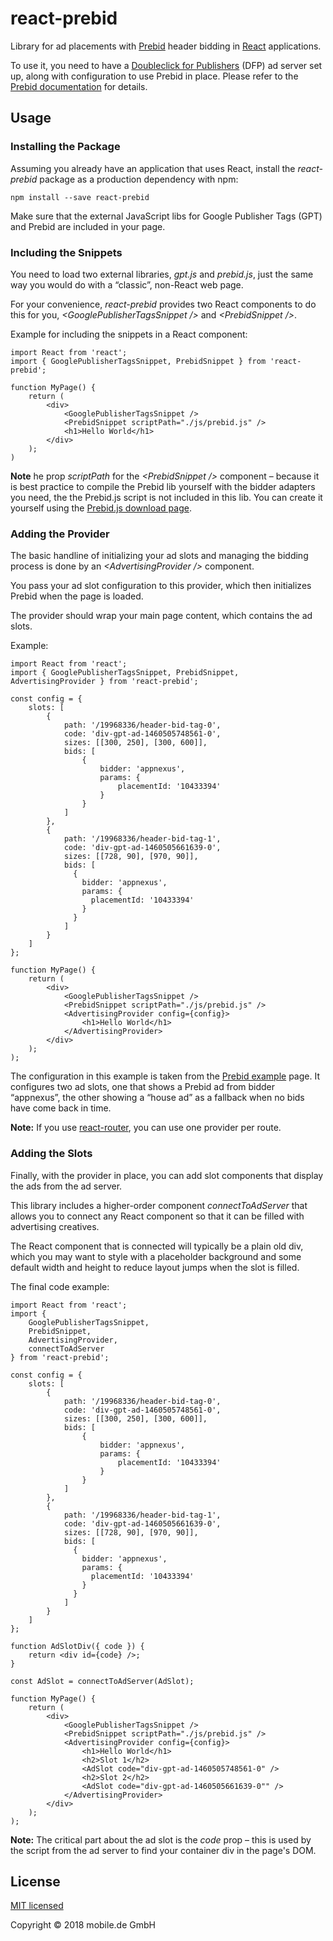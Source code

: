 # react-prebid

Library for ad placements with [Prebid](http://prebid.org) header bidding in [React](https://reactjs.org) applications.

To use it, you need to have a [Doubleclick for Publishers](https://www.google.com/intl/en/doubleclick/publishers/welcome/) 
(DFP) ad server set up, along with configuration to use Prebid in place. Please refer to the 
[Prebid documentation](http://prebid.org/overview/intro.html) for details.

## Usage

### Installing the Package

Assuming you already have an application that uses React, install the *react-prebid* package as a production dependency
with npm:

    npm install --save react-prebid

Make sure that the external JavaScript libs for Google Publisher Tags (GPT) and Prebid are included in your page.

### Including the Snippets

You need to load two external libraries, *gpt.js* and *prebid.js*, just the same way you would do with a “classic”, 
non-React web page.

For your convenience, *react-prebid* provides two React components to do this for you, *&lt;GooglePublisherTagsSnippet /&gt;*
and *&lt;PrebidSnippet /&gt;*.

Example for including the snippets in a React component:

    import React from 'react';
    import { GooglePublisherTagsSnippet, PrebidSnippet } from 'react-prebid';
    
    function MyPage() {
        return (
            <div>
                <GooglePublisherTagsSnippet />
                <PrebidSnippet scriptPath="./js/prebid.js" />
                <h1>Hello World</h1>
            </div>
        );
    )

**Note** he prop *scriptPath* for the *&lt;PrebidSnippet /&gt;* component – because it is best practice to compile the
Prebid lib yourself with the bidder adapters you need, the the Prebid.js script is not included in this lib. You can
create it yourself using the [Prebid.js download page](http://prebid.org/download.html).

### Adding the Provider

The basic handline of initializing your ad slots and managing the bidding process is done by an 
*&lt;AdvertisingProvider /&gt;* component.

You pass your ad slot configuration to this provider, which then initializes Prebid when the page is loaded.

The provider should wrap your main page content, which contains the ad slots. 

Example:

    import React from 'react';
    import { GooglePublisherTagsSnippet, PrebidSnippet, AdvertisingProvider } from 'react-prebid';
    
    const config = {
        slots: [
            {
                path: '/19968336/header-bid-tag-0',
                code: 'div-gpt-ad-1460505748561-0',
                sizes: [[300, 250], [300, 600]],
                bids: [
                    {
                        bidder: 'appnexus',
                        params: {
                            placementId: '10433394'
                        }
                    }
                ]
            },
            {
                path: '/19968336/header-bid-tag-1',
                code: 'div-gpt-ad-1460505661639-0',
                sizes: [[728, 90], [970, 90]],
                bids: [
                  {
                    bidder: 'appnexus',
                    params: {
                      placementId: '10433394'
                    }
                  }
                ]
            }
        ]
    };
    
    function MyPage() {
        return (
            <div>
                <GooglePublisherTagsSnippet />
                <PrebidSnippet scriptPath="./js/prebid.js" />
                <AdvertisingProvider config={config}>
                    <h1>Hello World</h1>
                </AdvertisingProvider>
            </div>
        );
    );
    
The configuration in this example is taken from the [Prebid example](http://prebid.org/dev-docs/examples/basic-example.html) 
page. It configures two ad slots, one that shows a Prebid ad from bidder “appnexus”, the other showing a “house ad” as a 
fallback when no bids have come back in time.

**Note:** If you use [react-router](https://github.com/ReactTraining/react-router), you can use one provider per route.

### Adding the Slots

Finally, with the provider in place, you can add slot components that display the ads from the ad server.

This library includes a higher-order component *connectToAdServer* that allows you to connect any React component so that it can be filled
with advertising creatives.

The React component that is connected will typically be a plain old div, which you may want to style with a placeholder 
background and some default width and height to reduce layout jumps when the slot is filled.

The final code example:

    import React from 'react';
    import {
        GooglePublisherTagsSnippet,
        PrebidSnippet,
        AdvertisingProvider,
        connectToAdServer
    } from 'react-prebid';
    
    const config = {
        slots: [
            {
                path: '/19968336/header-bid-tag-0',
                code: 'div-gpt-ad-1460505748561-0',
                sizes: [[300, 250], [300, 600]],
                bids: [
                    {
                        bidder: 'appnexus',
                        params: {
                            placementId: '10433394'
                        }
                    }
                ]
            },
            {
                path: '/19968336/header-bid-tag-1',
                code: 'div-gpt-ad-1460505661639-0',
                sizes: [[728, 90], [970, 90]],
                bids: [
                  {
                    bidder: 'appnexus',
                    params: {
                      placementId: '10433394'
                    }
                  }
                ]
            }
        ]
    };
    
    function AdSlotDiv({ code }) {
        return <div id={code} />;
    }
    
    const AdSlot = connectToAdServer(AdSlot);
    
    function MyPage() {
        return (
            <div>
                <GooglePublisherTagsSnippet />
                <PrebidSnippet scriptPath="./js/prebid.js" />
                <AdvertisingProvider config={config}>
                    <h1>Hello World</h1>
                    <h2>Slot 1</h2>
                    <AdSlot code="div-gpt-ad-1460505748561-0" />
                    <h2>Slot 2</h2>
                    <AdSlot code="div-gpt-ad-1460505661639-0"" />
                </AdvertisingProvider>
            </div>
        );
    );
    
**Note:** The critical part about the ad slot is the *code* prop – this is used by the script from the ad server to
find your container div in the page's DOM.

## License

[MIT licensed](LICENSE)

Copyright © 2018 mobile.de GmbH

